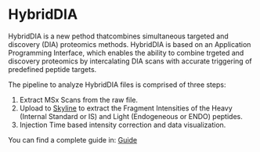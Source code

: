 # HybridDIA
HybridDIA is a new pethod thatcombines simultaneous targeted and discovery (DIA) proteomics methods. HybridDIA is based on an Application Programming Interface, which enables the ability to combine trgeted and discovery proteomics by intercalating DIA scans with accurate triggering of predefined peptide targets.

The pipeline to analyze HybridDIA files is comprised of three steps:
1. Extract MSx Scans from the raw file.
2. Upload to [Skyline](https://skyline.ms/project/home/software/Skyline/begin.view) to extract the Fragment Intensities of the Heavy (Internal Standard or IS) and Light (Endogeneous or ENDO) peptides.
3. Injection Time based intensity correction and data visualization.

You can find a complete guide in: [Guide]()
